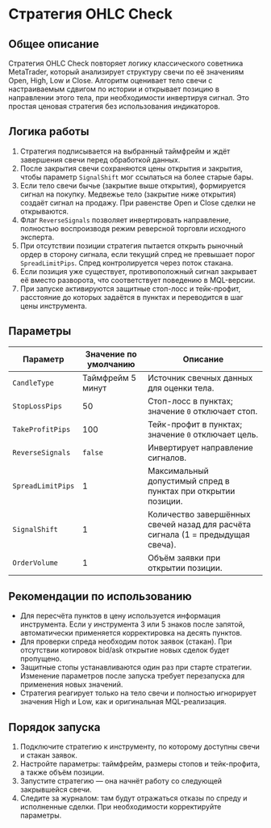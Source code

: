 # Стратегия OHLC Check

## Общее описание
Стратегия OHLC Check повторяет логику классического советника MetaTrader, который анализирует структуру свечи по её значениям Open, High, Low и Close. Алгоритм оценивает тело свечи с настраиваемым сдвигом по истории и открывает позицию в направлении этого тела, при необходимости инвертируя сигнал. Это простая ценовая стратегия без использования индикаторов.

## Логика работы
1. Стратегия подписывается на выбранный таймфрейм и ждёт завершения свечи перед обработкой данных.
2. После закрытия свечи сохраняются цены открытия и закрытия, чтобы параметр `SignalShift` мог ссылаться на более старые бары.
3. Если тело свечи бычье (закрытие выше открытия), формируется сигнал на покупку. Медвежье тело (закрытие ниже открытия) создаёт сигнал на продажу. При равенстве Open и Close сделки не открываются.
4. Флаг `ReverseSignals` позволяет инвертировать направление, полностью воспроизводя режим реверсной торговли исходного эксперта.
5. При отсутствии позиции стратегия пытается открыть рыночный ордер в сторону сигнала, если текущий спред не превышает порог `SpreadLimitPips`. Спред контролируется через поток стакана.
6. Если позиция уже существует, противоположный сигнал закрывает её вместо разворота, что соответствует поведению в MQL-версии.
7. При запуске активируются защитные стоп-лосс и тейк-профит, расстояние до которых задаётся в пунктах и переводится в шаг цены инструмента.

## Параметры
| Параметр | Значение по умолчанию | Описание |
|----------|-----------------------|----------|
| `CandleType` | Таймфрейм 5 минут | Источник свечных данных для оценки тела. |
| `StopLossPips` | 50 | Стоп-лосс в пунктах; значение `0` отключает стоп. |
| `TakeProfitPips` | 100 | Тейк-профит в пунктах; значение `0` отключает цель. |
| `ReverseSignals` | `false` | Инвертирует направление сигналов. |
| `SpreadLimitPips` | 1 | Максимальный допустимый спред в пунктах при открытии позиции. |
| `SignalShift` | 1 | Количество завершённых свечей назад для расчёта сигнала (1 = предыдущая свеча). |
| `OrderVolume` | 1 | Объём заявки при открытии позиции. |

## Рекомендации по использованию
- Для пересчёта пунктов в цену используется информация инструмента. Если у инструмента 3 или 5 знаков после запятой, автоматически применяется корректировка на десять пунктов.
- Для проверки спреда необходим поток заявок (стакан). При отсутствии котировок bid/ask открытие новых сделок будет пропущено.
- Защитные стопы устанавливаются один раз при старте стратегии. Изменение параметров после запуска требует перезапуска для применения новых значений.
- Стратегия реагирует только на тело свечи и полностью игнорирует значения High и Low, как и оригинальная MQL-реализация.

## Порядок запуска
1. Подключите стратегию к инструменту, по которому доступны свечи и стакан заявок.
2. Настройте параметры: таймфрейм, размеры стопов и тейк-профита, а также объём позиции.
3. Запустите стратегию — она начнёт работу со следующей закрывшейся свечи.
4. Следите за журналом: там будут отражаться отказы по спреду и исполненные сделки. При необходимости корректируйте параметры.
